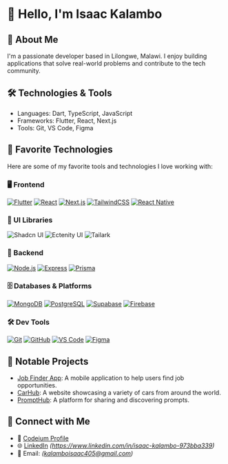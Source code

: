 # 👋 Hello, I'm Isaac Kalambo

## 🚀 About Me
I'm a passionate developer based in Lilongwe, Malawi. I enjoy building applications that solve real-world problems and contribute to the tech community.

## 🛠️ Technologies & Tools
- Languages: Dart, TypeScript, JavaScript
- Frameworks: Flutter, React, Next.js
- Tools: Git, VS Code, Figma

## 🔧 Favorite Technologies
Here are some of my favorite tools and technologies I love working with:

### 🖥️ Frontend
[![Flutter](https://img.shields.io/badge/-Flutter-02569B?style=flat&logo=flutter&logoColor=white)](https://flutter.dev)
[![React](https://img.shields.io/badge/-React-61DAFB?style=flat&logo=react&logoColor=white)](https://reactjs.org)
[![Next.js](https://img.shields.io/badge/-Next.js-000000?style=flat&logo=next.js&logoColor=white)](https://nextjs.org)
[![TailwindCSS](https://img.shields.io/badge/-TailwindCSS-38B2AC?style=flat&logo=tailwind-css&logoColor=white)](https://tailwindcss.com)
[![React Native](https://img.shields.io/badge/-React%20Native-20232A?style=flat&logo=react&logoColor=white)](https://reactnative.dev)

### 🎨 UI Libraries
![Shadcn UI](https://img.shields.io/badge/-Shadcn%20UI-000000?style=flat&logo=react&logoColor=white)
![Ectenity UI](https://img.shields.io/badge/-Ectenity%20UI-3B82F6?style=flat&logo=react&logoColor=white)
![Tailark](https://img.shields.io/badge/-Tailark-0EA5E9?style=flat&logo=react&logoColor=white)

### 🧠 Backend
[![Node.js](https://img.shields.io/badge/-Node.js-339933?style=flat&logo=nodedotjs&logoColor=white)](https://nodejs.org)
[![Express](https://img.shields.io/badge/-Express-000000?style=flat&logo=express&logoColor=white)](https://expressjs.com)
[![Prisma](https://img.shields.io/badge/-Prisma-2D3748?style=flat&logo=prisma&logoColor=white)](https://www.prisma.io)

### 🗄️ Databases & Platforms
[![MongoDB](https://img.shields.io/badge/-MongoDB-47A248?style=flat&logo=mongodb&logoColor=white)](https://www.mongodb.com)
[![PostgreSQL](https://img.shields.io/badge/-PostgreSQL-336791?style=flat&logo=postgresql&logoColor=white)](https://www.postgresql.org)
[![Supabase](https://img.shields.io/badge/-Supabase-3ECF8E?style=flat&logo=supabase&logoColor=white)](https://supabase.com)
[![Firebase](https://img.shields.io/badge/-Firebase-FFCA28?style=flat&logo=firebase&logoColor=white)](https://firebase.google.com)

### 🛠️ Dev Tools
[![Git](https://img.shields.io/badge/-Git-F05032?style=flat&logo=git&logoColor=white)](https://git-scm.com)
[![GitHub](https://img.shields.io/badge/-GitHub-181717?style=flat&logo=github&logoColor=white)](https://github.com)
[![VS Code](https://img.shields.io/badge/-VS%20Code-007ACC?style=flat&logo=visual-studio-code&logoColor=white)](https://code.visualstudio.com)
[![Figma](https://img.shields.io/badge/-Figma-F24E1E?style=flat&logo=figma&logoColor=white)](https://figma.com)

## 📘 Notable Projects
- [Job Finder App](https://github.com/IsaacKalambo22/Job_finder_app): A mobile application to help users find job opportunities.
- [CarHub](https://github.com/IsaacKalambo22/CarHub): A website showcasing a variety of cars from around the world.
- [PromptHub](https://github.com/IsaacKalambo22/PromptHub): A platform for sharing and discovering prompts.


## 💋 Connect with Me
- 💼 [Codeium Profile](https://codeium.com/profile/maximally-untiring-escargot-04954)
- 🌐 [LinkedIn](#) *(https://www.linkedin.com/in/isaac-kalambo-973bba339)*
- 📧 Email: *(kalamboisaac405@gmail.com)*

<!--
**IsaacKalambo22/IsaacKalambo22** is a ✨ _special_ ✨ repository because its `README.md` (this file) appears on your GitHub profile.
-->
